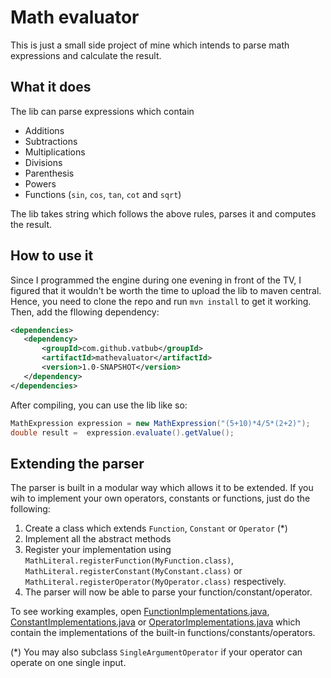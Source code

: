 # Math evaluator
This is just a small side project of mine which intends to parse math expressions and calculate the result.

## What it does
The lib can parse expressions which contain
- Additions
- Subtractions
- Multiplications
- Divisions
- Parenthesis
- Powers
- Functions (`sin`, `cos`, `tan`, `cot` and `sqrt`)

The lib takes string which follows the above rules, parses it and computes the result.

 ## How to use it
 Since I programmed the engine during one evening in front of the TV, I figured that it wouldn't be worth the time to upload the lib to maven central. 
 Hence, you need to clone the repo and run `mvn install` to get it working.
 Then, add the fllowing dependency:
 
 ```xml
<dependencies>
	<dependency>
		<groupId>com.github.vatbub</groupId>
		<artifactId>mathevaluator</artifactId>
		<version>1.0-SNAPSHOT</version>
	</dependency>
</dependencies>
```

After compiling, you can use the lib like so:

```java
MathExpression expression = new MathExpression("(5+10)*4/5*(2+2)");
double result =  expression.evaluate().getValue();
```

## Extending the parser
The parser is built in a modular way which allows it to be extended. If you wih to implement your own operators, constants or functions, just do the following:

1. Create a class which extends `Function`, `Constant` or `Operator` (*)
2. Implement all the abstract methods
3. Register your implementation using `MathLiteral.registerFunction(MyFunction.class)`, `MathLiteral.registerConstant(MyConstant.class)` or `MathLiteral.registerOperator(MyOperator.class)` respectively.
4. The parser will now be able to parse your function/constant/operator.

To see working examples, open [FunctionImplementations.java](https://github.com/vatbub/mathevaluator/blob/master/mathevaluator/src/main/java/com/github/vatbub/mathevaluator/FunctionImplementations.java), [ConstantImplementations.java](https://github.com/vatbub/mathevaluator/blob/master/mathevaluator/src/main/java/com/github/vatbub/mathevaluator/ConstantImplementations.java) or [OperatorImplementations.java](https://github.com/vatbub/mathevaluator/blob/master/mathevaluator/src/main/java/com/github/vatbub/mathevaluator/OperatorImplementations.java) which contain the implementations of the built-in functions/constants/operators.

(*) You may also subclass `SingleArgumentOperator` if your operator can operate on one single input.
